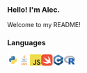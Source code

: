### Hello! I'm Alec.
Welcome to my README!

### Languages

<img align="left" alt="Python" width="26px" src="https://raw.githubusercontent.com/github/explore/main/topics/python/python.png"/>
<img align="left" alt="Java" width="26px" src="https://raw.githubusercontent.com/github/explore/main/topics/java/java.png"/>
<img align="left" alt="JavaScript" width="26px" src="https://raw.githubusercontent.com/github/explore/main/topics/javascript/javascript.png"/>
<img align="left" alt="Swift" width="26px" src="https://raw.githubusercontent.com/github/explore/master/topics/swift/swift.png"/>
<img align="left" alt="C++" width="26px" src="https://raw.githubusercontent.com/github/explore/main/topics/cpp/cpp.png"/>
<img align="left" alt="R" width="26px" src="https://raw.githubusercontent.com/github/explore/main/topics/r/r.png"/>

<br/>
